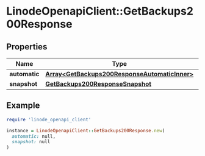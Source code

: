 # LinodeOpenapiClient::GetBackups200Response

## Properties

| Name | Type | Description | Notes |
| ---- | ---- | ----------- | ----- |
| **automatic** | [**Array&lt;GetBackups200ResponseAutomaticInner&gt;**](GetBackups200ResponseAutomaticInner.md) |  | [optional] |
| **snapshot** | [**GetBackups200ResponseSnapshot**](GetBackups200ResponseSnapshot.md) |  | [optional] |

## Example

```ruby
require 'linode_openapi_client'

instance = LinodeOpenapiClient::GetBackups200Response.new(
  automatic: null,
  snapshot: null
)
```

